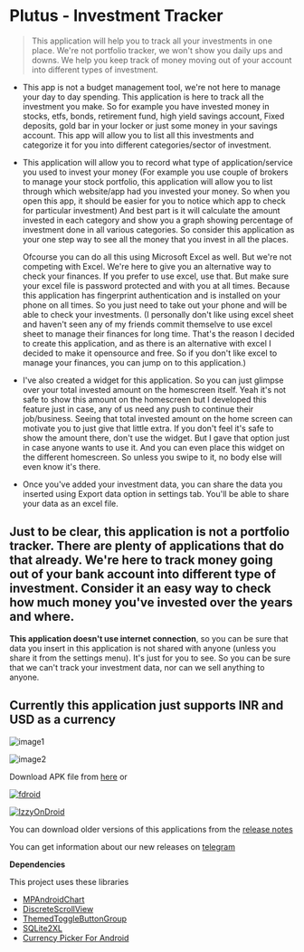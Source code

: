 # Plutus - Investment Tracker

> This application will help you to track all your investments in one place. We're not portfolio tracker, we won't show you daily ups and downs. We help you keep track of money moving out of your account into different types of investment.


- This app is not a budget management tool, we're not here to manage your day to day spending. This application is here to track all the investment you make. So for example you have invested money in stocks, etfs, bonds, retirement fund, high yield savings account, Fixed deposits, gold bar in your locker or just some money in your savings account. This app will allow you to list all this investments and categorize it for you into different categories/sector of investment. 

- This application will allow you to record what type of application/service you used to invest your money (For example you use couple of brokers to manage your stock portfolio, this application will allow you to list through which website/app had you invested your money. So when you open this app, it should be easier for you to notice which app to check for particular investment)  And best part is it will calculate the amount invested in each category and show you a graph showing percentage of investment done in all various categories. So consider this application as your one step way to see all the money that you invest in all the places.
   
     Ofcourse you can do all this using Microsoft Excel as well. But we're not competing with Excel. We're here to give you an alternative way to check your finances. If you prefer to use excel, use that. But make sure your excel file is password protected and with you at all times. Because this application has fingerprint authentication and is installed on your phone on all times. So you just need to take out your phone and will be able to check your investments. (I personally don't like using excel sheet and haven't seen any of my friends commit themselve to use excel sheet to manage their finances for long time. That's the reason I decided to create this application, and as there is an alternative with excel I decided to make it opensource and free. So if you don't like excel to manage your finances, you can jump on to this application.) 
 

- I've also created a widget for this application. So you can just glimpse over your total invested amount on the homescreen itself. Yeah it's not safe to show this amount on the homescreen but I developed this feature just in case, any of us need any push to continue their job/business. Seeing that total invested amount on the home screen can motivate you to just give that little extra. If you don't feel it's safe to show the amount there, don't use the widget. But I gave that option just in case anyone wants to use it. And you can even place this widget on the different homescreen. So unless you swipe to it, no body else will even know it's there.


- Once you've added your investment data, you can share the data you inserted using Export data option in settings tab. You'll be able to share your data as an excel file.
  

## Just to be clear, this application is not a portfolio tracker. There are plenty of applications that do that already. We're here to track money going out of your bank account into different type of investment. Consider it an easy way to check how much money you've invested over the years and where.

**This application doesn't use internet connection**, so you can be sure that data you insert in this application is not shared with anyone (unless you share it from the settings menu). It's just for you to see. So you can be sure that we can't track your investment data, nor can we sell anything to anyone.

## **Currently this application just supports INR and USD as a currency**

![image1](https://user-images.githubusercontent.com/6127736/132045438-54e9f4f8-a4c4-40f1-a61b-b66edc00f5b8.PNG)

![image2](https://user-images.githubusercontent.com/6127736/132045455-b0836639-8e0b-4cf7-a83b-084f103db365.PNG)




Download APK file from [here](https://github.com/soumikshah/Plutus-InvestmentTracker/releases/download/0.9/com.soumikshah.plutus.apk) or



[![fdroid](https://user-images.githubusercontent.com/6127736/132389902-f912a05d-6a9c-4c0a-81fe-11a9c9137a8d.png)](https://f-droid.org/packages/com.soumikshah.investmenttracker)

[![IzzyOnDroid](https://user-images.githubusercontent.com/6127736/132391050-ac0294f0-932f-44f4-ac37-5b2e13702a92.png)](https://apt.izzysoft.de/fdroid/index/apk/com.soumikshah.investmenttracker)


You can download older versions of this applications from the [release notes](https://github.com/soumikshah/InvestmentTracker/releases)

You can get information about our new releases on [telegram](https://t.me/plutus_investment_tracker)


**Dependencies**

This project uses these libraries
- [MPAndroidChart](https://github.com/PhilJay/MPAndroidChart)
- [DiscreteScrollView](https://github.com/yarolegovich/DiscreteScrollView)
- [ThemedToggleButtonGroup](https://github.com/Bryanx/themed-toggle-button-group)
- [SQLite2XL](https://github.com/androidmads/SQLite2XL)
- [Currency Picker For Android](https://github.com/midorikocak/currency-picker-android)

